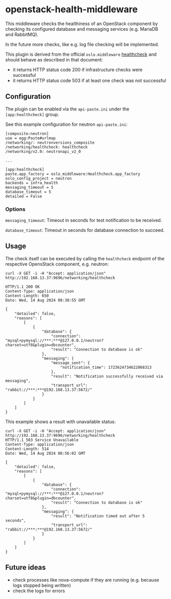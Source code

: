 # openstack-health-middleware

This middleware checks the healthiness of an OpenStack component by checking its
configured database and messaging services (e.g. MariaDB and RabbitMQ).

In the future more checks, like e.g. log file checking will be implemented.

This plugin is derived from the official `oslo.middleware` 
[healthcheck](https://docs.openstack.org/oslo.middleware/latest/reference/healthcheck_plugins.html)
and should behave as described in that document:

- it returns HTTP status code 200 if infrastructure checks were successful
- it returns HTTP status code 503 if at least one check was not successful

## Configuration

The plugin can be enabled via the `api-paste.ini` under the `[app:healthcheck]` group.

See this example configuration for neutron `api-paste.ini`:

```
[composite:neutron]
use = egg:Paste#urlmap
/networking/: neutronversions_composite
/networking/healthcheck: healthcheck
/networking/v2.0: neutronapi_v2_0

...

[app:healthcheck]
paste.app_factory = oslo_middleware:Healthcheck.app_factory
oslo_config_project = neutron
backends = infra_health
messaging_timeout = 5
database_timeout = 5
detailed = False
```

### Options

`messaging_timeout`: Timeout in seconds for test notification to be received.

`database_timeout`: Timeout in seconds for database connection to succeed.

## Usage

The check itself can be executed by calling the `healthcheck` endpoint of
the respective OpensStack component, e.g. neutron:

```
curl -X GET -i -H "Accept: application/json" http://192.168.13.37:9696/networking/healthcheck

HTTP/1.1 200 OK
Content-Type: application/json
Content-Length: 650
Date: Wed, 14 Aug 2024 08:38:55 GMT

{
    "detailed": false,
    "reasons": [
        [
            {
                "database": {
                    "connection": "mysql+pymysql://***:***@127.0.0.1/neutron?charset=utf8&plugin=dbcounter",
                    "result": "Connection to database is ok"
                },
                "messaging": {
                    "message_sent": {
                        "notification_time": 1723624734622068313
                    },
                    "result": "Notification successfully received via messaging",
                    "transport_url": "rabbit://***:***@192.168.13.37:5672/"
                }
            }
        ]
    ]
}
```

This example shows a result with unavailable status:

```
curl -X GET -i -H "Accept: application/json" http://192.168.13.37:9696/networking/healthcheck
HTTP/1.1 503 Service Unavailable
Content-Type: application/json
Content-Length: 514
Date: Wed, 14 Aug 2024 08:56:02 GMT

{
    "detailed": false,
    "reasons": [
        [
            {
                "database": {
                    "connection": "mysql+pymysql://***:***@127.0.0.1/neutron?charset=utf8&plugin=dbcounter",
                    "result": "Connection to database is ok"
                },
                "messaging": {
                    "result": "Notification timed out after 5 seconds",
                    "transport_url": "rabbit://***:***@192.168.13.37:5672/"
                }
            }
        ]
    ]
}
```

## Future ideas

- check processes like nova-compute if they are running (e.g. because logs stopped being written)
- check the logs for errors
